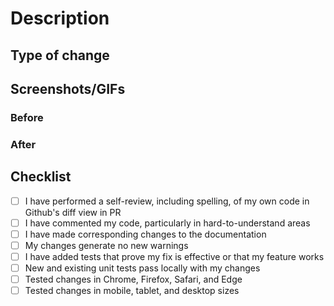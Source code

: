 # Description

<!-- Please include a summary of the change and which issue is fixed. Please also include relevant motivation and context. List any dependencies that are required for this change.

Fixes # (issue) !-->

## Type of change

<!--
Please delete options that are not relevant.

- [ ] Bug fix (non-breaking change which fixes an issue)
- [ ] New feature (non-breaking change which adds functionality)
- [ ] Breaking change (fix or feature that would cause existing functionality to not work as expected)
- [ ] This change requires a documentation update

!-->

## Screenshots/GIFs

### Before

### After

## Checklist

- [ ] I have performed a self-review, including spelling, of my own code in Github's diff view in PR
- [ ] I have commented my code, particularly in hard-to-understand areas
- [ ] I have made corresponding changes to the documentation
- [ ] My changes generate no new warnings
- [ ] I have added tests that prove my fix is effective or that my feature works
- [ ] New and existing unit tests pass locally with my changes
- [ ] Tested changes in Chrome, Firefox, Safari, and Edge
- [ ] Tested changes in mobile, tablet, and desktop sizes
